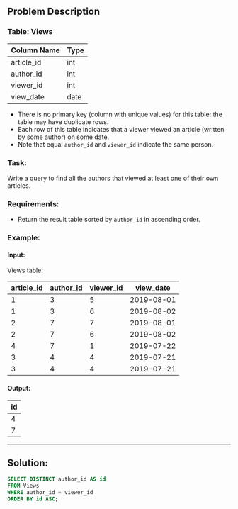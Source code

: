 ## Problem Description

### Table: Views

| Column Name | Type    |
|-------------|---------|
| article_id  | int     |
| author_id   | int     |
| viewer_id   | int     |
| view_date   | date    |

- There is no primary key (column with unique values) for this table; the table may have duplicate rows.
- Each row of this table indicates that a viewer viewed an article (written by some author) on some date.
- Note that equal `author_id` and `viewer_id` indicate the same person.

### Task:
Write a query to find all the authors that viewed at least one of their own articles.

### Requirements:
- Return the result table sorted by `author_id` in ascending order.

### Example:

#### Input:
Views table:

| article_id | author_id | viewer_id | view_date  |
|------------|-----------|-----------|------------|
| 1          | 3         | 5         | 2019-08-01 |
| 1          | 3         | 6         | 2019-08-02 |
| 2          | 7         | 7         | 2019-08-01 |
| 2          | 7         | 6         | 2019-08-02 |
| 4          | 7         | 1         | 2019-07-22 |
| 3          | 4         | 4         | 2019-07-21 |
| 3          | 4         | 4         | 2019-07-21 |

#### Output:

| id   |
|------|
| 4    |
| 7    |

---

## Solution:

```sql
SELECT DISTINCT author_id AS id
FROM Views
WHERE author_id = viewer_id
ORDER BY id ASC;
